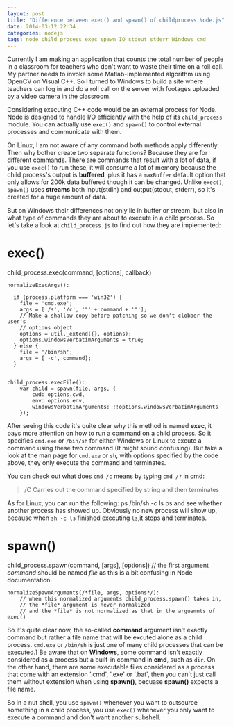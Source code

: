```yaml
---
layout: post
title: "Difference between exec() and spawn() of childprocess Node.js"
date: 2014-03-12 22:34
categories: nodejs
tags: node child process exec spawn IO stdout stderr Windows cmd 
---
```


Currently I am making an application that counts the total number of people in a classroom for teachers who don't want to waste their time on a roll call. My partner needs to invoke some Matlab-implemented algorithm using OpenCV on Visual C++. So I turned to Windows to build a site where teachers can log in and do a roll call on the server with footages uploaded by a video camera in the classroom.

Considering executing C++ code would be an external process for Node. Node is designed to handle I/O efficiently with the help of its `child_process` module. You can actually use `exec()` and `spawn()` to control external processes and communicate with them.

On Linux, I am not aware of any command both methods apply differently. Then why bother create two separate functions? Because they are for different commands. There are commands that result with a lot of data, if you use `exec()` to run these, it will consume a lot of memory because the child process's output is **buffered**, plus it has a `maxBuffer` default option that only allows for 200k data buffered though it can be changed. Unlike `exec()`, `spawn()` uses **streams** both input(stdin) and output(stdout, stderr), so it's created for a huge amount of data.

But on Windows their differences not only lie in buffer or stream, but also in what type of commands they are about to execute in a child process. So let's take a look at `child_process.js` to find out how they are implemented:

exec()
=================================

child_process.exec(command, [options], callback)
	
	normalizeExecArgs():

	  if (process.platform === 'win32') {
	    file = 'cmd.exe';
	    args = ['/s', '/c', '"' + command + '"'];
	    // Make a shallow copy before patching so we don't clobber the user's
	    // options object.
	    options = util._extend({}, options);
	    options.windowsVerbatimArguments = true;
	  } else {
	    file = '/bin/sh';
	    args = ['-c', command];
	  }


	child_process.execFile():
		var child = spawn(file, args, {
		    cwd: options.cwd,
		    env: options.env,
		    windowsVerbatimArguments: !!options.windowsVerbatimArguments
		});

	

After seeing this code it's quite clear why this method is named **exec**, it pays more attention on how to run a command on a child process. So it specifies `cmd.exe` or `/bin/sh` for either Windows or Linux to excute a command using these two command.(It might sound confusing). But take a look at the man page for `cmd.exe` or `sh`, with options specified by the code above, they only execute the command and terminates.

You can check out what does `cmd /c` means by typing `cmd /?` in cmd:
> /C      Carries out the command specified by string and then terminates

As for Linux, you can run the following:
	ps
	/bin/sh -c ls
	ps
and see whether another process has showed up. Obviously no new process will show up, because when `sh -c ls` finished executing `ls`,it stops and terminates.



spawn()
=============================

child_process.spawn(command, [args], [options])
// the first argument *command* should be named *file* as this is a bit confusing in Node documentation.
	
	normalizeSpawnArguments(/*file, args, options*/):
		// when this normalized arguments child_process.spawn() takes in, 
		// the *file* argument is never normalized
		// and the *file* is not normalized as that in the arguemnts of exec()


So it's quite clear now, the so-called **command** argument isn't exactly command but rather a file name that will be excuted alone as a child process. `cmd.exe` or `/bin/sh` is just one of many child processes that can be executed.]
Be aware that on **Windows**, some command isn't exactly considered as a process but a built-in command in **cmd**, such as `dir`. On the other hand, there are some executable files considered as a process that come with an extension '.cmd', '.exe' or '.bat', then you can't just call them without extension when using **spawn()**, becuase **spawn()** expects a file name.

So in a nut shell, you use `spawn()` whenever you want to outsource something in a child process, you use `exec()` whenever you only want to execute a command and don't want another subshell.


